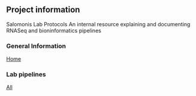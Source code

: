 ## Project information
Salomonis Lab Protocols
An internal resource explaining and documenting RNASeq and bioninformatics pipelines

### General Information
[Home](README.md)

### Lab pipelines
[All](https://github.com/SalomonisLab/master/allProtocols.md)
